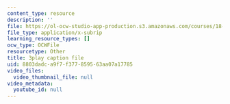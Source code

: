 ```yaml
---
content_type: resource
description: ''
file: https://ol-ocw-studio-app-production.s3.amazonaws.com/courses/18-03sc-differential-equations-fall-2011/8803dadca9f7f377859563aa07a17785_JNsNgXKFgdo.srt
file_type: application/x-subrip
learning_resource_types: []
ocw_type: OCWFile
resourcetype: Other
title: 3play caption file
uid: 8803dadc-a9f7-f377-8595-63aa07a17785
video_files:
  video_thumbnail_file: null
video_metadata:
  youtube_id: null
---
```

